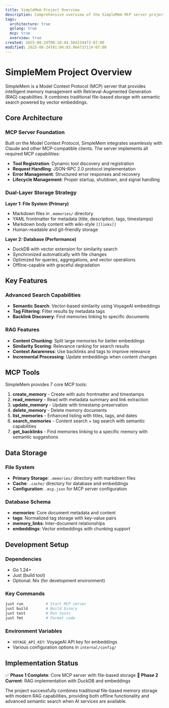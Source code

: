 ```yaml
---
title: SimpleMem Project Overview
description: Comprehensive overview of the SimpleMem MCP server project - a memory management system with RAG capabilities
tags:
  architecture: true
  golang: true
  mcp: true
  overview: true
created: 2025-08-24T00:18:44.504234473-07:00
modified: 2025-08-24T01:04:03.064737114-07:00
---
```


# SimpleMem Project Overview

SimpleMem is a Model Context Protocol (MCP) server that provides intelligent memory management with Retrieval-Augmented Generation (RAG) capabilities. It combines traditional file-based storage with semantic search powered by vector embeddings.

## Core Architecture

### MCP Server Foundation
Built on the Model Context Protocol, SimpleMem integrates seamlessly with Claude and other MCP-compatible clients. The server implements all required MCP capabilities:

- **Tool Registration**: Dynamic tool discovery and registration
- **Request Handling**: JSON-RPC 2.0 protocol implementation  
- **Error Management**: Structured error responses and recovery
- **Lifecycle Management**: Proper startup, shutdown, and signal handling

### Dual-Layer Storage Strategy

**Layer 1: File System (Primary)**
- Markdown files in `.memories/` directory
- YAML frontmatter for metadata (title, description, tags, timestamps)
- Markdown body content with wiki-style `[[links]]`
- Human-readable and git-friendly storage

**Layer 2: Database (Performance)**
- DuckDB with vector extension for similarity search
- Synchronized automatically with file changes
- Optimized for queries, aggregations, and vector operations
- Offline-capable with graceful degradation

## Key Features

### Advanced Search Capabilities
- **Semantic Search**: Vector-based similarity using VoyageAI embeddings
- **Tag Filtering**: Filter results by metadata tags
- **Backlink Discovery**: Find memories linking to specific documents

### RAG Features
- **Content Chunking**: Split large memories for better embeddings
- **Similarity Scoring**: Relevance ranking for search results
- **Context Awareness**: Use backlinks and tags to improve relevance
- **Incremental Processing**: Update embeddings when content changes

## MCP Tools

SimpleMem provides 7 core MCP tools:

1. **create_memory** - Create with auto frontmatter and timestamps
2. **read_memory** - Read with metadata summary and link extraction
3. **update_memory** - Update with timestamp preservation
4. **delete_memory** - Delete memory documents
5. **list_memories** - Enhanced listing with titles, tags, and dates
6. **search_memories** - Content search + tag search with semantic capabilities
7. **get_backlinks** - Find memories linking to a specific memory with semantic suggestions

## Data Storage

### File System
- **Primary Storage**: `.memories/` directory with markdown files
- **Cache**: `.cache/` directory for database and embeddings
- **Configuration**: `.mcp.json` for MCP server configuration

### Database Schema
- **memories**: Core document metadata and content
- **tags**: Normalized tag storage with key-value pairs
- **memory_links**: Inter-document relationships
- **embeddings**: Vector embeddings with chunking support

## Development Setup

### Dependencies
- Go 1.24+
- Just (build tool)
- Optional: Nix (for development environment)

### Key Commands
```bash
just run          # Start MCP server
just build        # Build binary  
just test         # Run tests
just fmt          # Format code
```

### Environment Variables
- `VOYAGE_API_KEY`: VoyageAI API key for embeddings
- Various configuration options in `internal/config/`

## Implementation Status

✅ **Phase 1 Complete**: Core MCP server with file-based storage
🚀 **Phase 2 Current**: RAG implementation with DuckDB and embeddings

The project successfully combines traditional file-based memory storage with modern RAG capabilities, providing both offline functionality and advanced semantic search when AI services are available.
